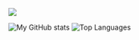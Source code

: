 <img src="https://cdn.discordapp.com/attachments/776930851753426945/777986657805795358/unknown.png"></img>

![My GitHub stats](https://github-readme-stats.vercel.app/api?username=WinG4merBR&show_icons=true&theme=dracula)
![Top Languages](https://github-readme-stats.vercel.app/api/top-langs/?username=WinG4merBR&layout=compact&theme=dracula)
